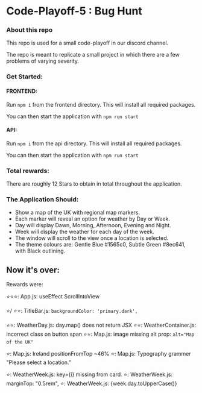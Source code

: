 # Code-Playoff-5 : Bug Hunt

### About this repo
This repo is used for a small code-playoff in our discord channel.

The repo is meant to replicate a small project in which there are a few problems of varying severity.

### Get Started:

#### FRONTEND:
Run `npm i` from the frontend directory. This will install all required packages.

You can then start the application with `npm run start`

#### API:
Run `npm i` from the api directory. This will install all required packages.

You can then start the application with `npm run start`

### Total rewards:
There are roughly 12 Stars to obtain in total throughout the application.

### The Application Should:
- Show a map of the UK with regional map markers.
- Each marker will reveal an option for weather by Day or Week.
- Day will display Dawn, Morning, Afternoon, Evening and Night.
- Week will display the weather for each day of the week.
- The window will scroll to the view once a location is selected.
- The theme colours are: Gentle Blue #1565c0, Subtle Green #8ec641, with Black outlining.

## Now it's over:

Rewards were:

⭐⭐⭐: App.js:  useEffect ScrollIntoView

⭐/ ⭐⭐: TitleBar.js:  `backgroundColor: 'primary.dark',` 

⭐⭐: WeatherDay.js: day.map() does not return JSX
⭐⭐: WeatherContainer.js: incorrect class on button span
⭐⭐: Map.js: image missing alt prop: `alt="Map of the UK"`

⭐: Map.js: Ireland positionFromTop ~46%
⭐: Map.js: Typography grammer "Please select a location."


⭐: WeatherWeek.js: key={i} missing from card.
⭐: WeatherWeek.js: marginTop: "0.5rem",
⭐: WeatherWeek.js: {week.day.toUpperCase()}
